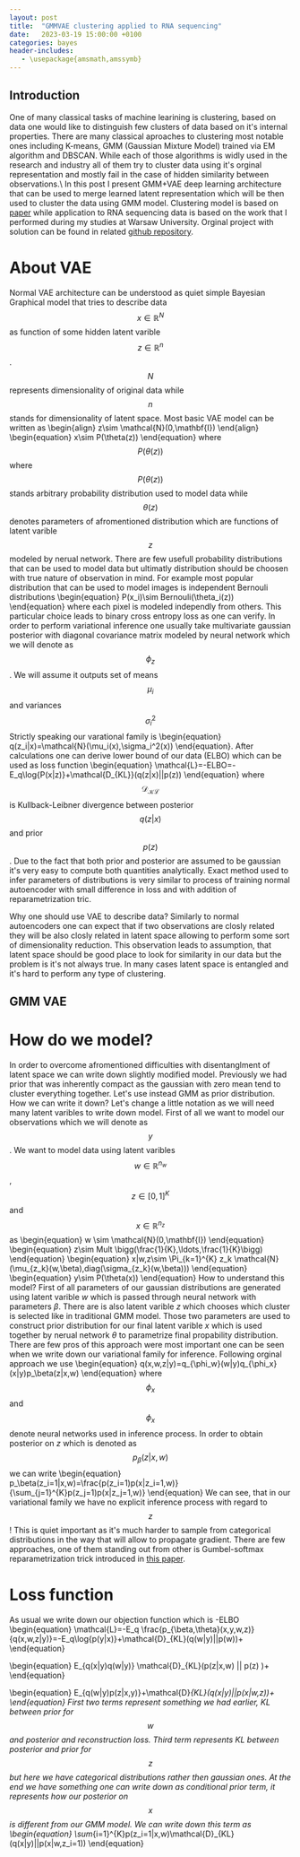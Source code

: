 ```yaml
---
layout: post
title:  "GMMVAE clustering applied to RNA sequencing"
date:   2023-03-19 15:00:00 +0100
categories: bayes
header-includes:
   - \usepackage{amsmath,amssymb}
---
```

## Introduction
One of many classical tasks of machine learining is clustering, based on data one would like to distinguish few clusters of data based on it's internal properties.
There are many classical aproaches to clustering most notable ones including K-means, GMM (Gaussian Mixture Model) trained via EM algorithm and DBSCAN.
While each of those algorithms is widly used in the research and industry all of them try to cluster data using it's orginal representation and mostly fail in the case of hidden similarity between observations.\\
In this post I present GMM+VAE deep learning architecture that can be used to merge learned latent representation which will be then used to cluster the data using GMM model.
Clustering model is based on [paper](https://arxiv.org/abs/1611.02648) while application to RNA sequencing data is based on the work that I performed during my studies at Warsaw University. Orginal project with solution can be found in related [github repository](https://github.com/Wesenheit/SAD2-22W/tree/main/Project1).

# About VAE
Normal VAE architecture can be understood as quiet simple Bayesian Graphical model that tries to describe data $$x\in \mathbb{R}^N$$ as function of some hidden latent varible $$z\in \mathbb{R} ^n $$. $$N$$ represents dimensionality of original data while $$n$$ stands for dimensionality of latent space.
Most basic VAE model can be written as 
\begin{align}
    z\sim \mathcal{N}(0,\mathbf{I})
\end{align}
\begin{equation}
    x\sim P(\theta(z))
\end{equation}
where $$P(\theta(z))$$ where $$P(\theta(z))$$ stands arbitrary probability distribution used to model data while $$\theta(z)$$ denotes parameters of afromentioned distribution which are functions of latent varible $$z$$ modeled by nerual network.
There are few usefull probability distributions that can be used to model data but 
ultimatly distribution should be choosen with true nature of observation in mind. For example most popular distribution that can be used to model images is 
independent Bernouli distributions 
\begin{equation}
    P(x_i)\sim Bernouli(\theta_i(z))
\end{equation} where each pixel is modeled independly from others. This particular choice leads to binary cross entropy loss as one can verify.
In order to perform variational inference one usually take multivariate gaussian posterior with diagonal covariance matrix modeled by neural network 
which we will denote as $$\phi_z$$. We will assume it outputs set of means $$\mu_i$$ and variances $$\sigma_i^2$$
Strictly speaking our varational family is
\begin{equation}
    q(z_i|x)=\mathcal{N}(\mu_i(x),\sigma_i^2(x))
\end{equation}.
After calculations one can derive lower bound of our data (ELBO) which can be used as loss function
\begin{equation}
    \mathcal{L}=-ELBO=-E_q\log{P(x|z)}+\mathcal{D_{KL}}(q(z|x)||p(z))
\end{equation}
where $$\mathcal{D_{KL}}$$ is Kullback-Leibner divergence between posterior $$q(z|x)$$ and prior $$p(z)$$. Due to the fact that both prior and posterior 
are assumed to be gaussian it's very easy to compute both quantities analytically.
Exact method used to infer parameters of distributions is very similar to process of training normal autoencoder with small difference in loss 
and with addition of reparametrization tric.

Why one should use VAE to describe data? Similarly to normal autoencoders one can expect that if two observations are closly related they will be also
closly related in latent space allowing to perform some sort of dimensionality reduction. This observation leads to assumption, that latent space should be good
place to look for similarity in our data but the problem is it's not always true. In many cases latent space is entangled and it's hard to perform any type of clustering.

## GMM VAE 

# How do we model?
In order to overcome afromentioned difficulties with disentanglment of latent space we can write down slightly modified model. Previously we had prior that 
was inherently compact as the gaussian with zero mean tend to cluster everything together. Let's use instead GMM as prior distribution. How we can write it down?
Let's change a little notation as we will need many latent varibles to write down model. First of all we want to model our observations which we will denote as $$y$$.
We want to model data using latent varibles $$w\in \mathbb{R}^{n_w}$$, $$z\in [0,1]^K$$ and $$x\in \mathbb{R}^{n_z}$$ as
\begin{equation}
    w \sim \mathcal{N}(0,\mathbf{I})
\end{equation}
\begin{equation}
    z\sim Mult \bigg(\frac{1}{K},\ldots,\frac{1}{K}\bigg)
\end{equation}
\begin{equation}
    x|w,z\sim \Pi_{k=1}^{K} z_k \mathcal{N}(\mu_{z_k}(w,\beta),diag(\sigma_{z_k}(w,\beta)))
\end{equation}
\begin{equation}
    y\sim P(\theta(x))
\end{equation}
How to understand this model? First of all parameters of our gaussian distributions are generated using latent varible $w$ which is passed through 
neural network with parameters $\beta$. There are is also latent varible $z$ which chooses which cluster is selected like in traditional GMM model. 
Those two parameters are used to construct prior distribution for our final latent varible $x$ which is used together by nerual network $\theta$ to 
parametrize final propability distribution. There are few pros of this approach were most important one can be seen when we write down our variational family for inference.
Following orginal approach we use
\begin{equation}
q(x,w,z|y)=q_{\phi_w}(w|y)q_{\phi_x}(x|y)p_\beta(z|x,w)
\end{equation}
where $$\phi_x$$ and  $$\phi_x$$ denote neural networks used in inference process. In order to obtain posterior on $z$ which is denoted as $$p_\beta(z|x,w)$$
we can write 
\begin{equation}
    p_\beta(z_i=1|x,w)=\frac{p(z_i=1)p(x|z_i=1,w)}{\sum_{j=1}^{K}p(z_j=1)p(x|z_j=1,w)}
\end{equation}
We can see, that in our variational family we have no explicit inference process with regard to $$z$$! This is quiet important as
it's much harder to sample from categorical distributions in the way that will allow to propagate gradient. There are few approaches, one of them standing out from other is Gumbel-softmax reparametrization trick introduced in [this paper](https://arxiv.org/abs/1611.01144).
# Loss function
As usual we write down our objection function which is -ELBO
\begin{equation}
    \mathcal{L}=-E_q \frac{p_{\beta,\theta}(x,y,w,z)}{q(x,w,z|y)}=-E_q\log{p(y|x)}+\mathcal{D}_{KL}(q(w|y)||p(w))+
\end{equation}

\begin{equation}
    E_{q(x|y)q(w|y)} \mathcal{D}_{KL}(p(z|x,w) || p(z) )+
\end{equation}

\begin{equation}
    E_{q(w|y)p(z|x,y)}+\mathcal{D}_{KL}(q(x|y)||p(x|w,z))+
\end{equation}
First two terms represent something we had earlier, KL between prior for $$w$$ and posterior and reconstruction loss. Third term represents 
KL between posterior and prior for $$z$$ but here we have categorical distributions rather then gaussian ones. At the end we have something one can write down as 
conditional prior term, it represents how our posterior on $$x$$ is different from our GMM model. We can write down this term as 
\begin{equation}
    \sum_{i=1}^{K}p(z_i=1|x,w)\mathcal{D}_{KL}(q(x|y)||p(x|w,z_i=1))
\end{equation}